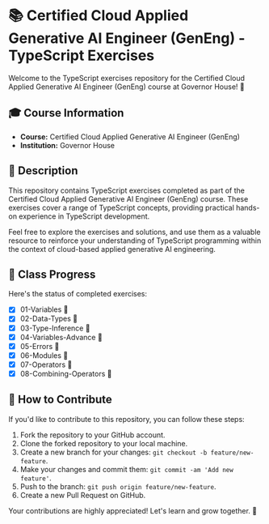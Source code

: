 # 📚 Certified Cloud Applied Generative AI Engineer (GenEng) - TypeScript Exercises

Welcome to the TypeScript exercises repository for the Certified Cloud Applied Generative AI Engineer (GenEng) course at Governor House! 🚀

## 🎓 Course Information

- **Course:** Certified Cloud Applied Generative AI Engineer (GenEng)
- **Institution:** Governor House

## 📝 Description

This repository contains TypeScript exercises completed as part of the Certified Cloud Applied Generative AI Engineer (GenEng) course. These exercises cover a range of TypeScript concepts, providing practical hands-on experience in TypeScript development.

Feel free to explore the exercises and solutions, and use them as a valuable resource to reinforce your understanding of TypeScript programming within the context of cloud-based applied generative AI engineering.

## 📂 Class Progress

Here's the status of completed exercises:

- [x] 01-Variables &#x1F49A;
- [x] 02-Data-Types &#x1F49A;
- [x] 03-Type-Inference &#x1F49A;
- [x] 04-Variables-Advance &#x1F49A;
- [x] 05-Errors &#x1F49A;
- [x] 06-Modules &#x1F49A;
- [x] 07-Operators &#x1F49A;
- [x] 08-Combining-Operators &#x1F49A;

## 📌 How to Contribute

If you'd like to contribute to this repository, you can follow these steps:

1. Fork the repository to your GitHub account.
2. Clone the forked repository to your local machine.
3. Create a new branch for your changes: `git checkout -b feature/new-feature`.
4. Make your changes and commit them: `git commit -am 'Add new feature'`.
5. Push to the branch: `git push origin feature/new-feature`.
6. Create a new Pull Request on GitHub.

Your contributions are highly appreciated! Let's learn and grow together. 🌟
